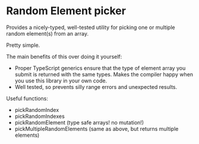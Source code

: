 # Random Element picker

Provides a nicely-typed, well-tested utility for picking one or multiple random element(s) from an array.

Pretty simple.

The main benefits of this over doing it yourself:

- Proper TypeScript generics ensure that the type of element array you submit is returned with the same types. Makes the compiler happy when you use this library in your own code.
- Well tested, so prevents silly range errors and unexpected results.

Useful functions:

- pickRandomIndex
- pickRandomIndexes
- pickRandomElement (type safe arrays! no mutation!)
- pickMultipleRandomElements (same as above, but returns multiple elements)
